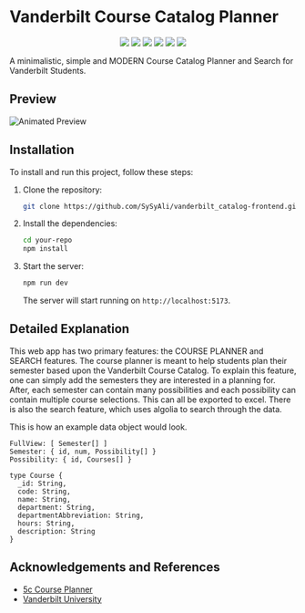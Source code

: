 # Vanderbilt Course Catalog Planner
<p align='center'>
  <img src='https://img.shields.io/badge/Vite-purple?style=for-the-badge&logo=vite&logoColor=white'>
  <img src='https://img.shields.io/badge/Recoil-blue?style=for-the-badge&logo=recoil&logoColor=white'>
  <img src='https://img.shields.io/badge/Algolia-darkblue?style=for-the-badge&logo=algolia&logoColor=white'>
  <img src='https://img.shields.io/badge/MUI-blue?style=for-the-badge&logo=mui&logoColor=white'>
  <img src='https://img.shields.io/badge/Preact-%23800080?style=for-the-badge&logo=preact&logoColor=white'>
  <img src='https://img.shields.io/badge/Typescript-blue?style=for-the-badge&logo=typescript&logoColor=white'>
</p>

A minimalistic, simple and MODERN Course Catalog Planner and Search for Vanderbilt Students.

## Preview
![Animated Preview](https://github.com/SySyAli/vanderbilt_catalog-frontend/assets/35876523/1dfc8a67-7537-426f-9ca6-768d95ff412a)

## Installation
To install and run this project, follow these steps:

1. Clone the repository:

   ```bash
   git clone https://github.com/SySyAli/vanderbilt_catalog-frontend.git
   ```

2. Install the dependencies:

   ```bash
   cd your-repo
   npm install
   ```

3. Start the server:

   ```bash
   npm run dev
   ```

   The server will start running on `http://localhost:5173`.

## Detailed Explanation
This web app has two primary features: the COURSE PLANNER and SEARCH features. The course planner is meant to help students plan their semester based upon the Vanderbilt Course Catalog. To explain this feature, one can simply add the semesters they are interested in a planning for. After, each semester can contain many possibilities and each possibility can contain multiple course selections. This can all be exported to excel. There is also the search feature, which uses algolia to search through the data.

This is how an example data object would look.
```
FullView: [ Semester[] ]
Semester: { id, num, Possibility[] }
Possibility: { id, Courses[] }

type Course {
  _id: String,
  code: String,
  name: String,
  department: String,
  departmentAbbreviation: String,
  hours: String,
  description: String
}

```

## Acknowledgements and References
- [5c Course Planner](https://5c-course-planner.vercel.app/)
- [Vanderbilt University](https://www.vanderbilt.edu/)

